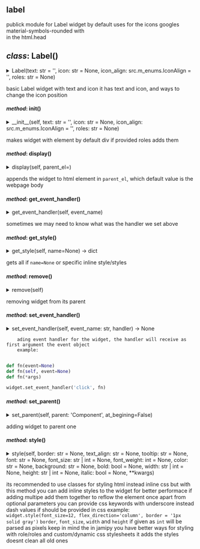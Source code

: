 ## label
publick module for Label widget
by default uses for the icons googles material-symbols-rounded
with <link href="https://fonts.googleapis.com/css2?family=Material+Symbols+Rounded" rel="stylesheet" />    
in the html.head

## *class*:  Label()

<details><summary>Label(text: str = '', icon: str = None, icon_align: src.m_enums.IconAlign = '', roles: str = None)</summary>

  ```python
class Label(Component):
    

    _el:Element = el_from_template(
{
    'tag_name':  'div',
    'roles':'label',
    'children': [
                    {
                    'tag_name':  'i',
                    'roles':'icon label-icon',
                    },
                    {
                    'tag_name':  'span',
                    'roles':'text label-text',
                    },
                ]
}
    )

    def __init__(self, text:str='', icon:str=None, icon_align:IconAlign=IconAlign.NONE, roles:str=None):
        
        el:Element = self._el.cloneNode(True)
        self._el = el
        
        children = el.children
        children[1].textContent = text
        
        if icon:
            children[0].textContent = icon
        if icon_align:
            self.icon_align = icon_align

        if roles:
            self.roles = roles

    @property
    def text(self)->str:
        
        return self._el.children[1].textContent
    
    @text.setter
    def text(self, text:str):
        
        self._el.children[1].textContent = text

    @property
    def icon(self)->str:
        
        return self._el.children[0].textContent
    
    @icon.setter
    def icon(self, char:str):
        
        self._el.children[0].textContent = char


    @property
    def icon_align(self):
        
        return self._el.dataset.flexDirection

    @icon_align.setter
    def icon_align(self, align:str|IconAlign):
        
        self._el.dataset.flexDirection = align

  ```

</details>

basic Label widget with text and icon
it has text and icon, and ways to change the icon position

#### *method*:  __init__()

<details><summary>__init__(self, text: str = '', icon: str = None, icon_align: src.m_enums.IconAlign = '', roles: str = None)</summary>

  ```python
    def __init__(self, text:str='', icon:str=None, icon_align:IconAlign=IconAlign.NONE, roles:str=None):
        
        el:Element = self._el.cloneNode(True)
        self._el = el
        
        children = el.children
        children[1].textContent = text
        
        if icon:
            children[0].textContent = icon
        if icon_align:
            self.icon_align = icon_align

        if roles:
            self.roles = roles

  ```

</details>

makes widget with element by default div
if provided roles adds them

#### *method*:  display()

<details><summary>display(self, parent_el=<MagicMock name='mock.document.body' id='4309351936'>)</summary>

  ```python
    def display(self, parent_el=document.body):
        
        parent_el.append(self._el)
        return self

  ```

</details>

appends the widget to html element in `parent_el`,
which default value is the webpage body

#### *method*:  get_event_handler()

<details><summary>get_event_handler(self, event_name)</summary>

  ```python
    def get_event_handler(self, event_name):
        
        return getattr(self._el, f'on{event_name}', None)

  ```

</details>

sometimes we may need to know what was the handler we set above

#### *method*:  get_style()

<details><summary>get_style(self, name=None) -> dict</summary>

  ```python
    def get_style(self, name=None)->dict:
        
        styles:str = self.el.style.cssText
        styles = styles.split(';')
        result = {}
        for style in styles:
            style = style.split(':')
            result[style[0]] = style[1]

        return result if name == None else result.get(name, {})

  ```

</details>

gets all if `name=None` or specific inline style/styles

#### *method*:  remove()

<details><summary>remove(self)</summary>

  ```python
    def remove(self):
        
        self._el.remove()

  ```

</details>

removing widget from its parent

#### *method*:  set_event_handler()

<details><summary>set_event_handler(self, event_name: str, handler) -> None</summary>

  ```python
    def set_event_handler(self, event_name:str, handler)->None:
        
        setattr(self._el, f'on{event_name}', handler)

  ```

</details>

        ading event handler for the widget, the handler will receive as first argument the event object
        example:

```python

def fn(event=None)
def fn(self, event=None)
def fn(*args)

widget.set_event_handler('click', fn)

```
        

#### *method*:  set_parent()

<details><summary>set_parent(self, parent: 'Component', at_begining=False)</summary>

  ```python
    def set_parent(self, parent:'Component', at_begining=False):
        
        if at_begining == False:
            parent._el.append(self._el)
        else:
            parent._el.prepend(self._el)

  ```

</details>

adding widget to parent one

#### *method*:  style()

<details><summary>style(self, border: str = None, text_align: str = None, tooltip: str = None, font: str = None, font_size: str | int = None, font_weight: int = None, color: str = None, background: str = None, bold: bool = None, width: str | int = None, height: str | int = None, italic: bool = None, **kwargs)</summary>

  ```python
    def style(self, border:str=None, text_align:str=None, tooltip:str=None, font:str=None, font_size:str|int=None, font_weight:int=None, color:str=None, background:str=None, bold:bool=None, width:str|int=None, height:str|int=None, italic:bool=None, **kwargs):
        
        style = self._el.style
        
        css = {
            'font-weight': font_weight if bold == None else f"{'bold' if bold == True else 'unset'}",
            'color': color,
            'width': width if isinstance(width, str) else f'{width}px',
            'height': height if isinstance(height, str) else f'{height}px',
            'font_family':font,
            'font-size':font_size,
            'title':tooltip,
            'background-color':background,
            'font-style':italic,
            'text-align':text_align,
            'border' : f'{border}px solid' if isinstance(border, int) else border

        }
   
        for k,v in kwargs.items():
            css[k.replace('_', '-')] = v
        
        print(css)
        style.cssText += ';'.join([f'{k}:{v}' for k,v in css.items() if v!=None])
        return self

  ```

</details>

its recommended to use classes for styling html instead inline css
but with this method you can add inline styles to the widget
for better performace if adding multipe add them together to reflow the element once
apart from optional parameters you can provide css keywords with underscore instead dash
values if should be provided in css example:
`widget.style(font_size=12, flex_direction='column', border = '1px solid gray')`
`border`, `font_size`, `width` and `height` if given as `int` will be parsed as pixels
keep in mind the in jamipy you have better ways for styling with role/roles and custom/dynamic css stylesheets
it adds the styles doesnt clean all old ones




